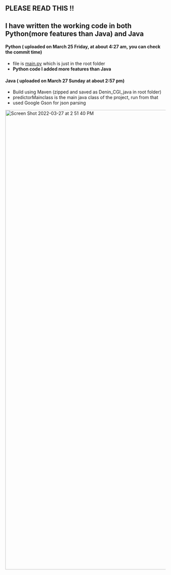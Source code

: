 ## PLEASE READ THIS !!
## I have written the working code in both Python(more features than Java) and Java

#### Python ( uploaded on March 25 Friday, at about 4:27 am, you can check the commit time)
* file is [main.py](https://github.com/deningeorge/first_deninAssesment/blob/main/main.py) which is just in the root folder
* **Python code I added more features than Java**

#### Java  ( uploaded on March 27 Sunday at about 2:57 pm)
* Build using Maven (zipped and saved as Denin_CGI_java in root folder)
* predictorMainclass is the main java class of the project, run from that
* used Google Gson for json parsing


<img width="1440" alt="Screen Shot 2022-03-27 at 2 51 40 PM" src="https://user-images.githubusercontent.com/25522911/160296636-1657af0d-d23d-4290-ba91-d6e0485739a8.png">
